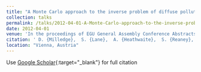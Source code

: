 ```yaml
---
title: "A Monte Carlo approach to the inverse problem of diffuse pollution risk in agricultural catchments"
collection: talks
permalink: /talks/2012-04-01-A-Monte-Carlo-approach-to-the-inverse-problem-of-diffuse-pollution-risk-in-agricultural-catchments
date: 2012-04-01
venue: 'In the proceedings of EGU General Assembly Conference Abstracts'
citation: ' D. {Milledge},  S. {Lane},  A. {Heathwaite},  S. {Reaney}, &quot;A Monte Carlo approach to the inverse problem of diffuse pollution risk in agricultural catchments.&quot; In the proceedings of EGU General Assembly Conference Abstracts, 2012.'
location: "Vienna, Austria"
---
```

Use [Google Scholar](https://scholar.google.com/scholar?q=A+Monte+Carlo+approach+to+the+inverse+problem+of+diffuse+pollution+risk+in+agricultural+catchments){:target="_blank"} for full citation
